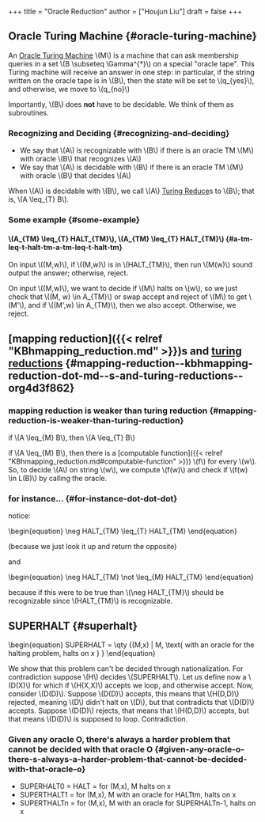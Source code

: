 +++
title = "Oracle Reduction"
author = ["Houjun Liu"]
draft = false
+++

## Oracle Turing Machine {#oracle-turing-machine}

An [Oracle Turing Machine](#oracle-turing-machine) \\(M\\) is a machine that can ask membership queries in a set \\(B \subseteq \Gamma^{\*}\\) on a special "oracle tape". This Turing machine will receive an answer in one step: in particular, if the string written on the oracle tape is in \\(B\\), then the state will be set to \\(q\_{yes}\\), and otherwise, we move to \\(q\_{no}\\)

Importantly, \\(B\\) does **not** have to be decidable. We think of them as subroutines.


### Recognizing and Deciding {#recognizing-and-deciding}

-   We say that \\(A\\) is recognizable with \\(B\\) if there is an oracle TM \\(M\\) with oracle \\(B\\) that recognizes \\(A\\)
-   We say that \\(A\\) is decidable with \\(B\\) if there is an oracle TM \\(M\\) with oracle \\(B\\) that decides \\(A\\)

When \\(A\\) is decidable with \\(B\\), we call \\(A\\) [Turing Reduce](#oracle-turing-machine)s to \\(B\\); that is, \\(A \leq\_{T} B\\).


### Some example {#some-example}


#### \\(A\_{TM} \leq\_{T} HALT\_{TM}\\), \\(A\_{TM} \leq\_{T} HALT\_{TM}\\) {#a-tm-leq-t-halt-tm-a-tm-leq-t-halt-tm}

On input \\((M,w)\\), if \\((M,w)\\) is in \\(HALT\_{TM}\\), then run \\(M(w)\\) sound output the answer; otherwise, reject.

On input \\((M,w)\\), we want to decide if \\(M\\) halts on \\(w\\), so we just check that \\((M, w) \in A\_{TM}\\) or swap accept and reject of \\(M\\) to get \\(M'\\), and if \\((M',w) \in A\_{TM}\\), then we also accept. Otherwise, we reject.


## [mapping reduction]({{< relref "KBhmapping_reduction.md" >}})s and [turing reductions](#oracle-turing-machine) {#mapping-reduction--kbhmapping-reduction-dot-md--s-and-turing-reductions--org4d3f862}


### mapping reduction is weaker than turing reduction {#mapping-reduction-is-weaker-than-turing-reduction}

if \\(A \leq\_{M} B\\), then \\(A \leq\_{T} B\\)

if \\(A \leq\_{M} B\\), then there is a [computable function]({{< relref "KBhmapping_reduction.md#computable-function" >}}) \\(f\\) for every \\(w\\). So, to decide \\(A\\) on string \\(w\\), we compute \\(f(w)\\) and check if \\(f(w) \in L(B)\\) by calling the oracle.


### for instance... {#for-instance-dot-dot-dot}

notice:

\begin{equation}
\neg HALT\_{TM} \leq\_{T} HALT\_{TM}
\end{equation}

(because we just look it up and return the opposite)

and

\begin{equation}
\neg HALT\_{TM} \not \leq\_{M} HALT\_{TM}
\end{equation}

because if this were to be true than \\(\neg HALT\_{TM}\\) should be recognizable since \\(HALT\_{TM}\\) is recognizable.


## SUPERHALT {#superhalt}

\begin{equation}
SUPERHALT = \qty {(M,x) | M, \text{ with an oracle for the halting problem, halts on $x$ } }
\end{equation}

We show that this problem can't be decided through nationalization. For contradiction suppose \\(H\\) decides \\(SUPERHALT\\). Let us define now a \\(D(X)\\) for which if \\(H(X,X)\\)  accepts we loop, and otherwise accept. Now, consider \\(D(D)\\). Suppose \\(D(D)\\) accepts, this means that \\(H(D,D)\\) rejected, meaning \\(D\\) didn't halt on \\(D\\), but that contradicts that \\(D(D)\\) accepts. Suppose \\(D(D)\\) rejects, that means that \\(H(D,D)\\) accepts, but that means \\(D(D)\\) is supposed to loop. Contradiction.


### Given any oracle O, there's always a harder problem that cannot be decided with that oracle O {#given-any-oracle-o-there-s-always-a-harder-problem-that-cannot-be-decided-with-that-oracle-o}

-   SUPERHALT0 = HALT = for (M,x), M halts on x
-   SUPERTHALT1 = for (M,x), M with an oracle for HALTtm, halts on x
-   SUPERTHALTn = for (M,x), M with an oracle for SUPERHALTn-1, halts on x
